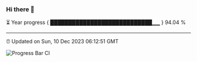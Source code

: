 ### Hi there 👋

⏳ Year progress { ████████████████████████████▁▁ } 94.04 %

---

⏰ Updated on Sun, 10 Dec 2023 06:12:51 GMT

![Progress Bar CI](https://github.com/liununu/liununu/workflows/Progress%20Bar%20CI/badge.svg)
